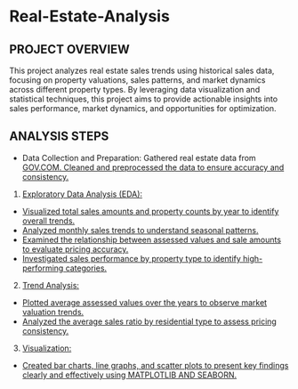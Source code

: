 # Real-Estate-Analysis
## PROJECT OVERVIEW 
This project analyzes real estate sales trends using historical sales data, focusing on property valuations, sales patterns, and market dynamics across different property types. By leveraging data visualization and statistical techniques, this project aims to provide actionable insights into sales performance, market dynamics, and opportunities for optimization.

## ANALYSIS STEPS
- Data Collection and Preparation: Gathered real estate data from <a href="https://catalog.data.gov/dataset/real-estate-sales-2001-2018">GOV.COM. Cleaned and preprocessed the data to ensure accuracy and consistency.

1. Exploratory Data Analysis (EDA):
- Visualized total sales amounts and property counts by year to identify overall trends.
- Analyzed monthly sales trends to understand seasonal patterns.
- Examined the relationship between assessed values and sale amounts to evaluate pricing accuracy.
- Investigated sales performance by property type to identify high-performing categories.

2. Trend Analysis:
- Plotted average assessed values over the years to observe market valuation trends.
- Analyzed the average sales ratio by residential type to assess pricing consistency.

3. Visualization:
- Created bar charts, line graphs, and scatter plots to present key findings clearly and effectively using MATPLOTLIB AND SEABORN.
